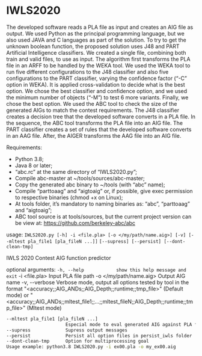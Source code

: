 # IWLS2020
The developed software reads a PLA file as input and creates an AIG file as output.
We used Python as the principal programming language, but we also used JAVA and C languages as part of the solution.
To try to get the unknown boolean function, the proposed solution uses J48 and PART Artificial Intelligence classifiers.
We created a single file, combining both train and valid files, to use as input. The algorithm first transforms the PLA file in an ARFF to be handled by the WEKA tool. We used the WEKA tool to run five different configurations to the J48 classifier and also five configurations to the PART classifier, varying the confidence factor (“-C” option in WEKA).  It is applied cross-validation to decide what is the best option. We chose the best classifier and confidence option, and we used the minimum number of objects (“-M”) to test 6 more variants. Finally, we chose the best option. We used the ABC tool to check the size of the generated AIGs to match the contest requirements. 
The J48 classifier creates a decision tree that the developed software converts in a PLA file. In the sequence, the ABC tool transforms the PLA file into an AIG file.
The PART classifier creates a set of rules that the developed software converts in an AAG file. After, the AIGER transforms the AAG file into an AIG file.

Requirements:
* Python 3.8;
* Java 8 or later;
* “abc.rc” at the same directory of “IWLS2020.py”;
* Compile abc-master at ~/tools/sources/abc-master;
* Copy the generated abc binary to ~/tools (with “abc” name);
* Compile “parttoaag” and “aigtoaig” or, if possible, give exec permission to respective binaries (chmod +x on Linux);
* At tools folder, it’s mandatory to naming binaries as: “abc”, “parttoaag” and “aigtoaig”;
* ABC tool source is at tools/sources, but the current project version can be view at: https://github.com/berkeley-abc/abc 

usage: `IWLS2020.py [-h] -i <file.pla> [-o </my/path/name.aig>] [-v] [--mltest pla_file1 [pla_fileN ...]]` 
`[--supress] [--persist] [--dont-clean-tmp]`

IWLS 2020 Contest AIG function predictor

optional arguments:
  `-h, --help            show this help message and exit`
    -i <file.pla>             Input PLA file path
    -o </my/path/name.aig>    Output AIG name
  -v, --verbose         Verbose mode, output all options tested by tool in the format
                        "<accuracy;;AIG_ANDs;;AIG_Depth;;runtime;;tmp_file>" (Default mode) or
                        "<accuracy;;AIG_ANDs;;mltest_file1;;...;;mltest_fileN;;AIG_Depth;;runtime;;tmp_file>"
                        (Mltest mode)
  ```bash
  --mltest pla_file1 [pla_fileN ...]
                        Especial mode to eval generated AIG against PLA files
  --supress             Supress output messages
  --persist             Persist all option files in persist_iwls folder
  --dont-clean-tmp      Option for multiprocessing goal  
Usage example: python3.8 IWLS2020.py -i ex00.pla -o my_ex00.aig
```

